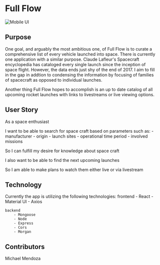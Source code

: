 # Full Flow
![Mobile UI]()

## Purpose 

One goal, and arguably the most ambitious one, of Full Flow is to curate a comprehensive list of every vehicle launched into space. There is currently one application with a similar purpose. Claude Lafleur's Spacecraft encyclopedia has cataloged every single launch since the inception of space flight. However, the data ends just shy of the end of 2017. I aim to fill in the gap in addtion to condensing the information by focusing of families of spacecraft as opposed to individual launches.

Another thing Full Flow hopes to accomplish is an up to date catalog of all upcoming rocket launches with links to livestreams or live viewing options.

## User Story

As a space enthusiast 

I want to be able to search for space craft based on parameters such as:
    - manufacturer
    - origin
    - launch sites
    - operational time period
    - involved missions

So I can fulfill my desire for knowledge about space craft

I also want to be able to find the next upcoming launches 

So I am able to make plans to watch them either live or via livestream

## Technology

Currently the app is utilizing the following technologies:
    frontend
        - React
        - Material UI
        - Axios
    
    backend
        - Mongoose
        - Node
        - Express
        - Cors
        - Morgan

## Contributors

Michael Mendoza
